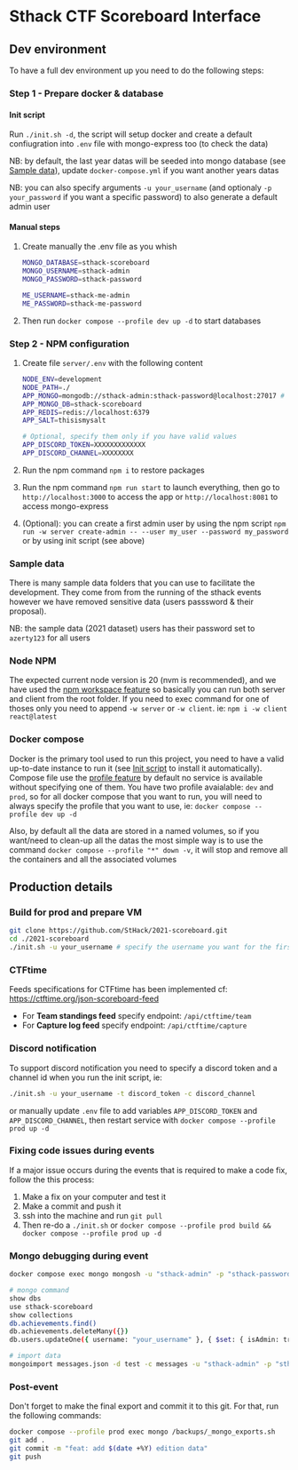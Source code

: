 # Sthack CTF Scoreboard Interface

## Dev environment

To have a full dev environment up you need to do the following steps:

### Step 1 - Prepare docker & database

#### Init script

Run `./init.sh -d`, the script will setup docker and create a default confiugration into `.env` file with mongo-express too (to check the data)

NB: by default, the last year datas will be seeded into mongo database (see [Sample data](#sample-data)), update `docker-compose.yml` if you want another years datas

NB: you can also specify arguments `-u your_username` (and optionaly `-p your_password` if you want a specific password) to also generate a default admin user

#### Manual steps

1. Create manually the .env file as you whish

   ```bash
   MONGO_DATABASE=sthack-scoreboard
   MONGO_USERNAME=sthack-admin
   MONGO_PASSWORD=sthack-password

   ME_USERNAME=sthack-me-admin
   ME_PASSWORD=sthack-me-password
   ```

2. Then run `docker compose --profile dev up -d` to start databases

### Step 2 - NPM configuration

1. Create file `server/.env` with the following content

   ```bash
   NODE_ENV=development
   NODE_PATH=./
   APP_MONGO=mongodb://sthack-admin:sthack-password@localhost:27017 # update it with the same values of `.env` you've choosen on the previous step
   APP_MONGO_DB=sthack-scoreboard
   APP_REDIS=redis://localhost:6379
   APP_SALT=thisismysalt

   # Optional, specify them only if you have valid values
   APP_DISCORD_TOKEN=XXXXXXXXXXXXX
   APP_DISCORD_CHANNEL=XXXXXXXX
   ```

2. Run the npm command `npm i` to restore packages
3. Run the npm command `npm run start` to launch everything, then go to `http://localhost:3000` to access the app or `http://localhost:8081` to access mongo-express
4. (Optional): you can create a first admin user by using the npm script `npm run -w server create-admin -- --user my_user --password my_password` or by using init script (see above)

### Sample data

There is many sample data folders that you can use to facilitate the development. They come from from the running of the sthack events however we have removed sensitive data (users passsword & their proposal).

NB: the sample data (2021 dataset) users has their password set to `azerty123` for all users

### Node NPM

The expected current node version is 20 (nvm is recommended), and we have used the [npm workspace feature](https://docs.npmjs.com/cli/v10/using-npm/workspaces) so basically you can run both server and client from the root folder.
If you need to exec command for one of thoses only you need to append `-w server` or `-w client`. ie: `npm i -w client react@latest`

### Docker compose

Docker is the primary tool used to run this project, you need to have a valid up-to-date instance to run it (see [Init script](#init-script) to install it automatically). Compose file use the [profile feature](https://docs.docker.com/compose/profiles/) by default no service is available without specifying one of them. You have two profile avaialable: `dev` and `prod`, so for all docker compose that you want to run, you will need to always specify the profile that you want to use, ie: `docker compose --profile dev up -d`

Also, by default all the data are stored in a named volumes, so if you want/need to clean-up all the datas the most simple way is to use the command `docker compose --profile "*" down -v`, it will stop and remove all the containers and all the associated volumes

## Production details

### Build for prod and prepare VM

```bash
git clone https://github.com/StHack/2021-scoreboard.git
cd ./2021-scoreboard
./init.sh -u your_username # specify the username you want for the first admin (recommended)
```

### CTFtime

Feeds specifications for CTFtime has been implemented cf: <https://ctftime.org/json-scoreboard-feed>

- For **Team standings feed** specify endpoint: `/api/ctftime/team`
- For **Capture log feed** specify endpoint: `/api/ctftime/capture`

### Discord notification

To support discord notification you need to specify a discord token and a channel id when you run the init script, ie:

```bash
./init.sh -u your_username -t discord_token -c discord_channel
```

or manually update `.env` file to add variables `APP_DISCORD_TOKEN` and `APP_DISCORD_CHANNEL`, then restart service with `docker compose --profile prod up -d`

### Fixing code issues during events

If a major issue occurs during the events that is required to make a code fix, follow the this process:

1. Make a fix on your computer and test it
2. Make a commit and push it
3. ssh into the machine and run `git pull`
4. Then re-do a `./init.sh` or `docker compose --profile prod build && docker compose --profile prod up -d`

### Mongo debugging during event

```bash
docker compose exec mongo mongosh -u "sthack-admin" -p "sthack-password"

# mongo command
show dbs
use sthack-scoreboard
show collections
db.achievements.find()
db.achievements.deleteMany({})
db.users.updateOne({ username: "your_username" }, { $set: { isAdmin: true } })

# import data
mongoimport messages.json -d test -c messages -u "sthack-admin" -p "sthack-password" --authenticationDatabase admin --jsonArray --drop
```

### Post-event

Don't forget to make the final export and commit it to this git. For that, run the following commands:

```bash
docker compose --profile prod exec mongo /backups/_mongo_exports.sh
git add .
git commit -m "feat: add $(date +%Y) edition data"
git push
```
